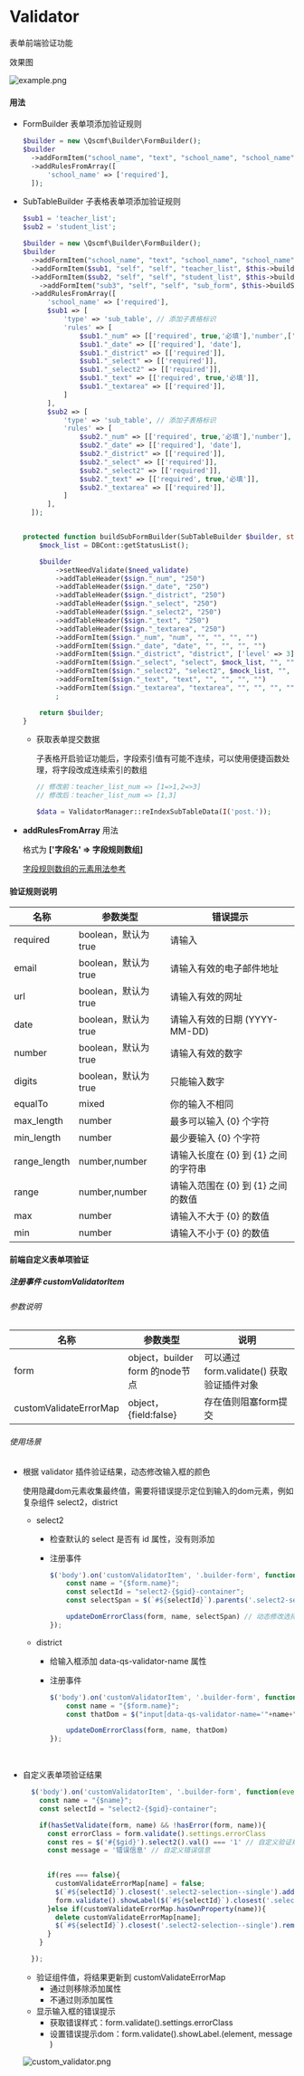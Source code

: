 # Validator
表单前端验证功能



效果图

 ![example.png](img/example.png)




#### 用法
+ FormBuilder 表单项添加验证规则
  ```php
  $builder = new \Qscmf\Builder\FormBuilder();
  $builder
    ->addFormItem("school_name", "text", "school_name", "school_name")
    ->addRulesFromArray([
        'school_name' => ['required'],
    ]);
  ```
  
+ SubTableBuilder 子表格表单项添加验证规则
  ```php
  $sub1 = 'teacher_list';
  $sub2 = 'student_list';
  
  $builder = new \Qscmf\Builder\FormBuilder();
  $builder
    ->addFormItem("school_name", "text", "school_name", "school_name")
    ->addFormItem($sub1, "self", "self", "teacher_list", $this->buildSubFormBuilder(new SubTableBuilder(), 'teacher')->makeHtml())
    ->addFormItem($sub2, "self", "self", "student_list", $this->buildSubFormBuilder(new SubTableBuilder(), 'student')->makeHtml())
      ->addFormItem("sub3", "self", "self", "sub_form", $this->buildSubFormBuilder(new SubTableBuilder(), 'sub3')->makeHtml())
    ->addRulesFromArray([
        'school_name' => ['required'],
        $sub1 => [
            'type' => 'sub_table', // 添加子表格标识
            'rules' => [
                $sub1."_num" => [['required', true,'必填'],'number',['minlength', 2], ['maxlength', 5]],
                $sub1."_date" => [['required'], 'date'],
                $sub1."_district" => [['required']],
                $sub1."_select" => [['required']],
                $sub1."_select2" => [['required']],
                $sub1."_text" => [['required', true,'必填']],
                $sub1."_textarea" => [['required']],
            ]
        ],
        $sub2 => [
            'type' => 'sub_table', // 添加子表格标识
            'rules' => [
                $sub2."_num" => [['required', true,'必填'],'number'],
                $sub2."_date" => [['required'], 'date'],
                $sub2."_district" => [['required']],
                $sub2."_select" => [['required']],
                $sub2."_select2" => [['required']],
                $sub2."_text" => [['required', true,'必填']],
                $sub2."_textarea" => [['required']],
            ]
        ],
    ]);
  
  
  protected function buildSubFormBuilder(SubTableBuilder $builder, string $sign, bool $need_validate = false):SubTableBuilder{
      $mock_list = DBCont::getStatusList();
  
      $builder
          ->setNeedValidate($need_validate)
          ->addTableHeader($sign."_num", "250")
          ->addTableHeader($sign."_date", "250")
          ->addTableHeader($sign."_district", "250")
          ->addTableHeader($sign."_select", "250")
          ->addTableHeader($sign."_select2", "250")
          ->addTableHeader($sign."_text", "250")
          ->addTableHeader($sign."_textarea", "250")
          ->addFormItem($sign."_num", "num", "", "", "", "")
          ->addFormItem($sign."_date", "date", "", "", "", "")
          ->addFormItem($sign."_district", "district", ['level' => 3], "", "", "")
          ->addFormItem($sign."_select", "select", $mock_list, "", "", "")
          ->addFormItem($sign."_select2", "select2", $mock_list, "", "", "")
          ->addFormItem($sign."_text", "text", "", "", "", "")
          ->addFormItem($sign."_textarea", "textarea", "", "", "", "")
          ;
  
      return $builder;
  }
  ```
  + 获取表单提交数据
  
    子表格开启验证功能后，字段索引值有可能不连续，可以使用便捷函数处理，将字段改成连续索引的数组
    
    ```php
    // 修改前：teacher_list_num => [1=>1,2=>3]
    // 修改后：teacher_list_num => [1,3]
    
    $data = ValidatorManager::reIndexSubTableData(I('post.'));
    ```
  
+ **addRulesFromArray** 用法

  格式为 **['字段名' => 字段规则数组]**

  [字段规则数组的元素用法参考](FieldValidator.md#addRule)



#### 验证规则说明

| 名称         | 参数类型            | 错误提示                             |
| ------------ | ------------------- | ------------------------------------ |
| required     | boolean，默认为true | 请输入                               |
| email        | boolean，默认为true | 请输入有效的电子邮件地址             |
| url          | boolean，默认为true | 请输入有效的网址                     |
| date         | boolean，默认为true | 请输入有效的日期 (YYYY-MM-DD)        |
| number       | boolean，默认为true | 请输入有效的数字                     |
| digits       | boolean，默认为true | 只能输入数字                         |
| equalTo      | mixed               | 你的输入不相同                       |
| max_length   | number              | 最多可以输入 {0} 个字符              |
| min_length   | number              | 最少要输入 {0} 个字符                |
| range_length | number,number       | 请输入长度在 {0} 到 {1} 之间的字符串 |
| range        | number,number       | 请输入范围在 {0} 到 {1} 之间的数值   |
| max          | number              | 请输入不大于 {0} 的数值              |
| min          | number              | 请输入不小于 {0} 的数值              |



#### 前端自定义表单项验证

##### 注册事件  customValidatorItem

###### 参数说明

| 名称              | 参数类型                        | 说明                                                         |
| ----------------- | ------------------------------- | ------------------------------------------------------------ |
| form              | object，builder form 的node节点 | 可以通过 form.validate() 获取验证插件对象                    |
| customValidateErrorMap | object，{field:false}           | 存在值则阻塞form提交 |

###### 使用场景

+ 根据 validator 插件验证结果，动态修改输入框的颜色

  使用隐藏dom元素收集最终值，需要将错误提示定位到输入的dom元素，例如复杂组件 select2，district

  + select2

    + 检查默认的 select 是否有 id 属性，没有则添加

    + 注册事件

      ```javascript
      $('body').on('customValidatorItem', '.builder-form', function(event, form, customValidateErrorMap) {
          const name = "{$form.name}";
          const selectId = "select2-{$gid}-container";
          const selectSpan = $(`#${selectId}`).parents('.select2-selection--single');
      
          updateDomErrorClass(form, name, selectSpan) // 动态修改选择框的颜色
      });
      ```

  + district

    + 给输入框添加 data-qs-validator-name 属性

    + 注册事件

      ```javascript
      $('body').on('customValidatorItem', '.builder-form', function(event, form, customValidateErrorMap) {
          const name = "{$form.name}";
          const thatDom = $("input[data-qs-validator-name='"+name+"']");
      
          updateDomErrorClass(form, name, thatDom)
      });
      ```

​       

+ 自定义表单项验证结果

  ```javascript
    $('body').on('customValidatorItem', '.builder-form', function(event, form, customValidateErrorMap) {
      const name = "{$name}";
      const selectId = "select2-{$gid}-container";
  
      if(hasSetValidate(form, name) && !hasError(form, name)){
        const errorClass = form.validate().settings.errorClass
        const res = $('#{$gid}').select2().val() === '1' // 自定义验证规则
        const message = '错误信息' // 自定义错误信息
        
  
        if(res === false){
          customValidateErrorMap[name] = false;
          $(`#${selectId}`).closest('.select2-selection--single').addClass(errorClass)
          form.validate().showLabel($(`#${selectId}`).closest('.select2-selection--single'), message)
        }else if(customValidateErrorMap.hasOwnProperty(name)){
          delete customValidateErrorMap[name];
          $(`#${selectId}`).closest('.select2-selection--single').removeClass(errorClass)
        }
      }
  
    });
  ```

  

  + 验证组件值，将结果更新到 customValidateErrorMap
    + 通过则移除添加属性
    + 不通过则添加属性
  + 显示输入框的错误提示
    + 获取错误样式：form.validate().settings.errorClass
    + 设置错误提示dom：form.validate().showLabel.(element, message )

  

   ![custom_validator.png](img/custom_validator.png)

 

